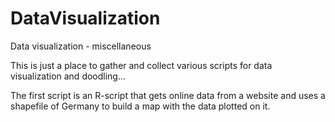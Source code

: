 # DataVisualization
Data visualization - miscellaneous


This is just a place to gather and collect various scripts for data visualization and doodling...

The first script is an R-script that gets online data from a website and uses a shapefile of Germany to build a map with the data plotted on it.

